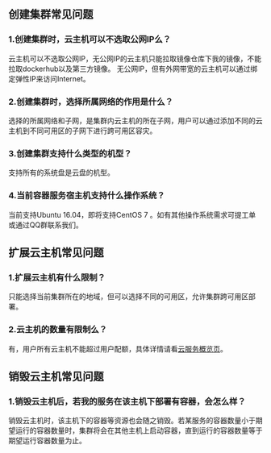 ## 创建集群常见问题
### 1.创建集群时，云主机可以不选取公网IP么？

云主机可以不选取公网IP，无公网IP的云主机只能拉取镜像仓库下我的镜像，不能拉取dockerhub以及第三方镜像。
无公网IP，但有外网带宽的云主机可以通过绑定弹性IP来访问Internet。

### 2.创建集群时，选择所属网络的作用是什么？
选择的所属网络和子网，是集群内云主机的所在子网，用户可以通过添加不同的云主机到不同可用区的子网下进行跨可用区容灾。

### 3.创建集群支持什么类型的机型？
支持所有的系统盘是云盘的机型。

### 4.当前容器服务宿主机支持什么操作系统？
当前支持Ubuntu 16.04，即将支持CentOS 7 。如有其他操作系统需求可提工单或通过QQ群联系我们。

## 扩展云主机常见问题
### 1.扩展云主机有什么限制？
只能选择当前集群所在的地域，但可以选择不同的可用区，允许集群跨可用区部署。

### 2.云主机的数量有限制么？
有，用户所有云主机不能超过用户配额，具体详情请看[云服务概览页](http://console.tcecqpoc.fsphere.cn/cvm/overview)。

## 销毁云主机常见问题
### 1.销毁云主机后，若我的服务在该主机下部署有容器，会怎么样？
销毁云主机时，该主机下的容器等资源也会随之销毁。若某服务的容器数量小于期望运行的容器数量时，集群将会在其他主机上启动容器，直到运行的容器数量等于期望运行容器数量为止。
